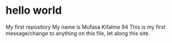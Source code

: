 # hello world
My first repository
My name is Mufasa Kifalme 94
This is my first message/change to anything on this file, let along this site.
